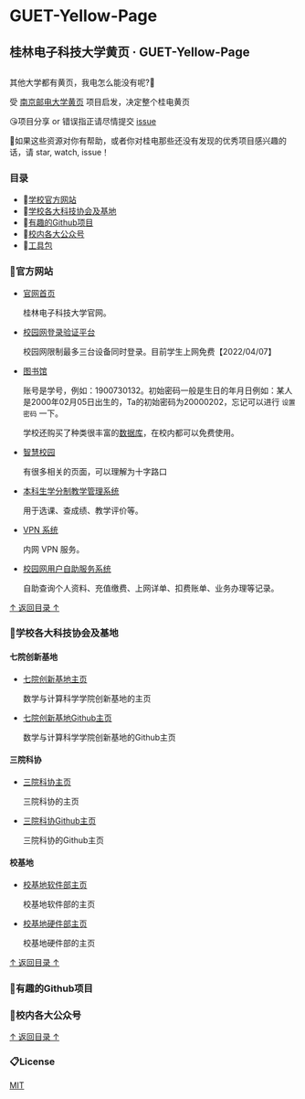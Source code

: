 #  GUET-Yellow-Page
## 桂林电子科技大学黄页 · GUET-Yellow-Page

## 
其他大学都有黄页，我电怎么能没有呢?🎃

受 [南京邮电大学黄页](https://github.com/Wonz5130/NJUPT-Yellow-Page) 项目启发，决定整个桂电黄页

😘项目分享 or 错误指正请尽情提交 [issue](https://github.com/seven-innovation-base/GUET-Yellow-Page/issues)

👏如果这些资源对你有帮助，或者你对桂电那些还没有发现的优秀项目感兴趣的话，请 star, watch, issue！

### <span id="0">目录</span>

- 🥑[学校官方网站](#1)
- 🍐[学校各大科技协会及基地](#2)
- 🍏[有趣的Github项目](#3)
- 🍊[校内各大公众号](#4)
- 🍉[工具包](#5)

### <span id="1">🥑官方网站</span>

* [官网首页](https://www.guet.edu.cn/)

  桂林电子科技大学官网。

* [校园网登录验证平台](http://10.0.1.5/)

  校园网限制最多三台设备同时登录。目前学生上网免费【2022/04/07】


* [图书馆](https://www.guet.edu.cn/lib/)

  账号是学号，例如：1900730132。初始密码一般是生日的年月日例如：某人是2000年02月05日出生的，Ta的初始密码为20000202，忘记可以进行 `设置密码` 一下。

  学校还购买了种类很丰富的[数据库]()，在校内都可以免费使用。

* [智慧校园](http://icampus.guet.edu.cn/CampusPortal)

  有很多相关的页面，可以理解为十字路口

* [本科生学分制教学管理系统](https://bkjw.guet.edu.cn/)

  用于选课、查成绩、教学评价等。


* [VPN 系统](https://cas.guet.edu.cn/)

  内网 VPN 服务。


* [校园网用户自助服务系统](http://10.0.1.26:8080/Self/login/?302=LI)

  自助查询个人资料、充值缴费、上网详单、扣费账单、业务办理等记录。

[↑ 返回目录 ↑](#0)

### <span id="2">🍐学校各大科技协会及基地</sapn>

#### 七院创新基地
* [七院创新基地主页](七院创新基地.cn)

  数学与计算科学学院创新基地的主页
  
* [七院创新基地Github主页](https://github.com/seven-innovation-base)

  数学与计算科学学院创新基地的Github主页

#### 三院科协
* [三院科协主页](https://hello.kexie.space/)

  三院科协的主页
  
* [三院科协Github主页](https://github.com/sanyuankexie)

  三院科协的Github主页

#### 校基地
* [校基地软件部主页](https://csd.guet.ltd/)

  校基地软件部的主页
  
* [校基地硬件部主页](https://sctc.guet.one/hardware/)

  校基地硬件部的主页

[↑ 返回目录 ↑](#0)

### <span id="3">🍏有趣的Github项目</span>


### <span id="4">🍊校内各大公众号</span>


[↑ 返回目录 ↑](#0)


### 📋License

[MIT](https://github.com/seven-innovation-base/GUET-Yellow-Page/blob/main/LICENSE)
